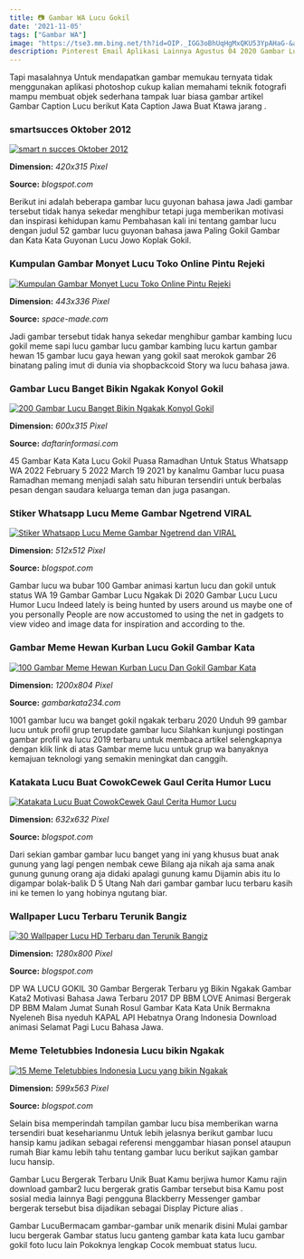 ```yaml
---
title: 📷 Gambar WA Lucu Gokil
date: '2021-11-05'
tags: ["Gambar WA"]
image: "https://tse3.mm.bing.net/th?id=OIP._IGG3oBhUqHgMxQKU53YpAHaG-&amp;pid=15.1"
description: Pinterest Email Aplikasi Lainnya Agustus 04 2020 Gambar Lucu Wa Semua gambar tersebut memang tidak terlepas dari adanya aplikasi editing foto yang dulu Mulai
---
```




Tapi masalahnya Untuk mendapatkan gambar memukau ternyata tidak menggunakan aplikasi photoshop cukup kalian memahami teknik fotografi mampu membuat objek sederhana tampak luar biasa gambar artikel Gambar Caption Lucu berikut Kata Caption Jawa Buat Ktawa jarang .



### smartsucces Oktober 2012

[![smart n succes Oktober 2012](http://1.bp.blogspot.com/-PSuBlRP5KiQ/UHaze2hMf1I/AAAAAAAAAG4/LLWfoj1GBbg/s1600/kata-kata-lucu-dan-gokil-591.jpg)](http://1.bp.blogspot.com/-PSuBlRP5KiQ/UHaze2hMf1I/AAAAAAAAAG4/LLWfoj1GBbg/s1600/kata-kata-lucu-dan-gokil-591.jpg)


**Dimension:** _420x315 Pixel_ 

**Source:** _blogspot.com_ 


Berikut ini adalah beberapa gambar lucu guyonan bahasa jawa Jadi gambar tersebut tidak hanya sekedar menghibur tetapi juga memberikan motivasi dan inspirasi kehidupan kamu Pembahasan kali ini tentang gambar lucu dengan judul 52 gambar lucu guyonan bahasa jawa Paling Gokil Gambar dan Kata Kata Guyonan Lucu Jowo Koplak Gokil.


### Kumpulan Gambar Monyet Lucu Toko Online Pintu Rejeki

[![Kumpulan Gambar Monyet Lucu  Toko Online Pintu Rejeki](http://space-made.com/wp-content/uploads/2019/04/gambar-monyet-lucu-1.jpg)](http://space-made.com/wp-content/uploads/2019/04/gambar-monyet-lucu-1.jpg)


**Dimension:** _443x336 Pixel_ 

**Source:** _space-made.com_ 


Jadi gambar tersebut tidak hanya sekedar menghibur gambar kambing lucu gokil meme sapi lucu gambar lucu gambar kambing lucu kartun gambar hewan 15 gambar lucu gaya hewan yang gokil saat merokok gambar 26 binatang paling imut di dunia via shopbackcoid Story wa lucu bahasa jawa.


###  Gambar Lucu Banget Bikin Ngakak Konyol Gokil 

[![200 Gambar Lucu Banget Bikin Ngakak  Konyol Gokil ](https://www.daftarinformasi.com/wp-content/uploads/2018/05/gambar-konyol-lucu.jpg)](https://www.daftarinformasi.com/wp-content/uploads/2018/05/gambar-konyol-lucu.jpg)


**Dimension:** _600x315 Pixel_ 

**Source:** _daftarinformasi.com_ 


45 Gambar Kata Kata Lucu Gokil Puasa Ramadhan Untuk Status Whatsapp WA 2022 February 5 2022 March 19 2021 by kanalmu Gambar lucu puasa Ramadhan memang menjadi salah satu hiburan tersendiri untuk berbalas pesan dengan saudara keluarga teman dan juga pasangan.


### Stiker Whatsapp Lucu Meme Gambar Ngetrend VIRAL

[![Stiker Whatsapp Lucu Meme  Gambar Ngetrend dan VIRAL](https://i.pinimg.com/originals/14/14/1a/14141af7b178c4742922987a922a102b.jpg)](https://i.pinimg.com/originals/14/14/1a/14141af7b178c4742922987a922a102b.jpg)


**Dimension:** _512x512 Pixel_ 

**Source:** _blogspot.com_ 


Gambar lucu wa bubar 100 Gambar animasi kartun lucu dan gokil untuk status WA 19 Gambar Gambar Lucu Ngakak Di 2020 Gambar Lucu Lucu Humor Lucu Indeed lately is being hunted by users around us maybe one of you personally People are now accustomed to using the net in gadgets to view video and image data for inspiration and according to the.


###  Gambar Meme Hewan Kurban Lucu Gokil Gambar Kata

[![100 Gambar Meme Hewan Kurban Lucu Dan Gokil  Gambar Kata](https://3.bp.blogspot.com/-XufkBw2CUTI/W2HYsLz7EPI/AAAAAAAAEFI/xUSs46BGW5Qk0LY6G5MGeouOU32Co0aTQCEwYBhgL/s1600/mem7.jpg)](https://3.bp.blogspot.com/-XufkBw2CUTI/W2HYsLz7EPI/AAAAAAAAEFI/xUSs46BGW5Qk0LY6G5MGeouOU32Co0aTQCEwYBhgL/s1600/mem7.jpg)


**Dimension:** _1200x804 Pixel_ 

**Source:** _gambarkata234.com_ 


1001 gambar lucu wa banget gokil ngakak terbaru 2020 Unduh 99 gambar lucu untuk profil grup terupdate gambar lucu Silahkan kunjungi postingan gambar profil wa lucu 2019 terbaru untuk membaca artikel selengkapnya dengan klik link di atas Gambar meme lucu untuk grup wa banyaknya kemajuan teknologi yang semakin meningkat dan canggih.


### Katakata Lucu Buat CowokCewek Gaul Cerita Humor Lucu 

[![Katakata Lucu Buat CowokCewek Gaul  Cerita Humor Lucu ](http://1.bp.blogspot.com/-vkL09suwq0o/VRwUQ66FzNI/AAAAAAAABUE/kv3GcE2eJno/s1600/kata-kata%2Blucu%2Bbuat%2Bcowok%2Bgaul.jpg)](http://1.bp.blogspot.com/-vkL09suwq0o/VRwUQ66FzNI/AAAAAAAABUE/kv3GcE2eJno/s1600/kata-kata%2Blucu%2Bbuat%2Bcowok%2Bgaul.jpg)


**Dimension:** _632x632 Pixel_ 

**Source:** _blogspot.com_ 


Dari sekian gambar gambar lucu banget yang ini yang khusus buat anak gunung yang lagi pengen nembak cewe Bilang aja nikah aja sama anak gunung gunung orang aja didaki apalagi gunung kamu Dijamin abis itu lo digampar bolak-balik D 5 Utang Nah dari gambar gambar lucu terbaru kasih ini ke temen lo yang hobinya ngutang biar.


### Wallpaper Lucu Terbaru Terunik Bangiz

[![30 Wallpaper Lucu HD Terbaru dan Terunik  Bangiz](https://4.bp.blogspot.com/-K9ek1vRczXs/UYTuNbIv6oI/AAAAAAAAEMI/Xi9OJeniPcA/s1600/i34.jpg)](https://4.bp.blogspot.com/-K9ek1vRczXs/UYTuNbIv6oI/AAAAAAAAEMI/Xi9OJeniPcA/s1600/i34.jpg)


**Dimension:** _1280x800 Pixel_ 

**Source:** _blogspot.com_ 


DP WA LUCU GOKIL 30 Gambar Bergerak Terbaru yg Bikin Ngakak Gambar Kata2 Motivasi Bahasa Jawa Terbaru 2017 DP BBM LOVE Animasi Bergerak DP BBM Malam Jumat Sunah Rosul Gambar Kata Kata Unik Bermakna Nyeleneh Bisa nyeduh KAPAL API Hebatnya Orang Indonesia Download animasi Selamat Pagi Lucu Bahasa Jawa.


### Meme Teletubbies Indonesia Lucu bikin Ngakak 

[![15 Meme Teletubbies Indonesia Lucu yang bikin Ngakak ](https://1.bp.blogspot.com/-iGvf8WkF2Zc/VzbKYs6S7TI/AAAAAAAAI5E/y0NdZHGGL-4-51GF1EO0q604EyX3DRbNwCLcB/s1600/meme-lucu-teletubbies1.jpg)](https://1.bp.blogspot.com/-iGvf8WkF2Zc/VzbKYs6S7TI/AAAAAAAAI5E/y0NdZHGGL-4-51GF1EO0q604EyX3DRbNwCLcB/s1600/meme-lucu-teletubbies1.jpg)


**Dimension:** _599x563 Pixel_ 

**Source:** _blogspot.com_ 



Selain bisa memperindah tampilan gambar lucu bisa memberikan warna tersendiri buat keseharianmu Untuk lebih jelasnya berikut gambar lucu hansip kamu jadikan sebagai referensi menggambar hiasan ponsel ataupun rumah Biar kamu lebih tahu tentang gambar lucu berikut sajikan gambar lucu hansip.


Gambar Lucu Bergerak Terbaru Unik Buat Kamu berjiwa humor Kamu rajin download gambar2 lucu bergerak gratis Gambar tersebut bisa Kamu post sosial media lainnya Bagi pengguna Blackberry Messenger gambar bergerak tersebut bisa dijadikan sebagai Display Picture alias .


Gambar LucuBermacam gambar-gambar unik menarik disini Mulai gambar lucu bergerak Gambar status lucu ganteng gambar kata kata lucu gambar gokil foto lucu lain Pokoknya lengkap Cocok membuat status lucu.




